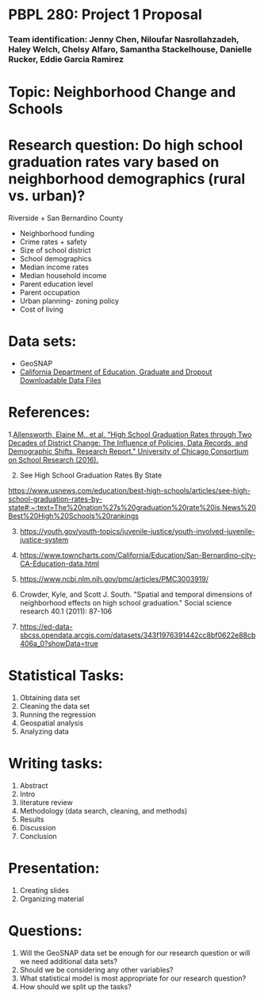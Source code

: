 # PBPL 280: Project 1 Proposal 

### Team identification: Jenny Chen, Niloufar Nasrollahzadeh, Haley Welch, Chelsy Alfaro, Samantha Stackelhouse, Danielle Rucker, Eddie Garcia Ramirez 

# Topic: Neighborhood Change and Schools

# Research question: Do high school graduation rates vary based on neighborhood demographics (rural vs. urban)?
 Riverside + San Bernardino County 
 - Neighborhood funding
 - Crime rates + safety 
 - Size of school district 
 - School demographics 
 - Median income rates 
 - Median household income 
 - Parent education level
 - Parent occupation 
 - Urban planning- zoning policy 
 - Cost of living



# Data sets:
- GeoSNAP
- [California Department of Education, Graduate and Dropout Downloadable Data Files](https://www.cde.ca.gov/ds/ad/graddropdf.asp)

# References: 

1.[Allensworth, Elaine M., et al. "High School Graduation Rates through Two Decades of District Change: The Influence of Policies, Data Records, and Demographic Shifts. Research Report." University of Chicago Consortium on School Research (2016).](https://journals.sagepub.com/doi/pdf/10.1177/0003122411420816?casa_token=entZGVwRapoAAAAA:jfsY2-y9qCju-jOw5VUhLMRfydcSja4J94g9U-s7DbwwgShyyB1iH4un_bTtFDLBQheOGCidP99yxng)

2. See High School Graduation Rates By State

https://www.usnews.com/education/best-high-schools/articles/see-high-school-graduation-rates-by-state#:~:text=The%20nation%27s%20graduation%20rate%20is,News%20Best%20High%20Schools%20rankings

3. https://youth.gov/youth-topics/juvenile-justice/youth-involved-juvenile-justice-system

4. https://www.towncharts.com/California/Education/San-Bernardino-city-CA-Education-data.html

5. https://www.ncbi.nlm.nih.gov/pmc/articles/PMC3003919/

6. Crowder, Kyle, and Scott J. South. "Spatial and temporal dimensions of neighborhood effects on high school graduation." Social science research 40.1 (2011): 87-106

7. https://ed-data-sbcss.opendata.arcgis.com/datasets/343f1976391442cc8bf0622e88cb406a_0?showData=true


# Statistical Tasks:
1. Obtaining data set
2. Cleaning the data set
3. Running the regression 
4. Geospatial analysis 
5. Analyzing data

# Writing tasks:
1. Abstract
2. Intro
3. literature review
4. Methodology (data search, cleaning, and methods)
5. Results 
6. Discussion
7. Conclusion 

# Presentation:
1. Creating slides 
2. Organizing material



# Questions:
1. Will the GeoSNAP data set be enough for our research question or will we need additional data sets?
2. Should we be considering any other variables?
3. What statistical model is most appropriate for our research question? 
4. How should we split up the tasks?
